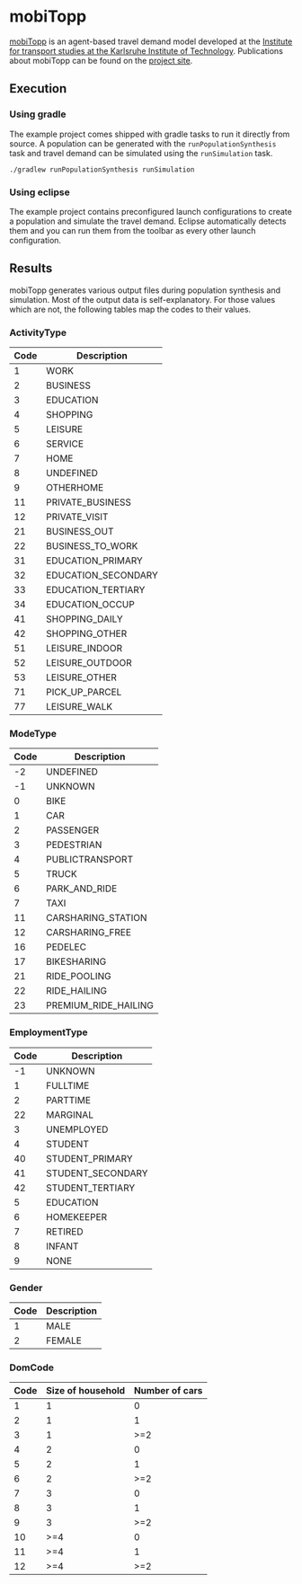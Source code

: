 # mobiTopp
[mobiTopp](http://mobitopp.ifv.kit.edu/) is an agent-based travel demand model developed at the [Institute for transport studies at the Karlsruhe Institute of Technology](http://www.ifv.kit.edu/english/index.php). Publications about mobiTopp can be found on the [project site](http://mobitopp.ifv.kit.edu/28.php).

## Execution
### Using gradle
The example project comes shipped with gradle tasks to run it directly from source. A population can be generated with the `runPopulationSynthesis` task and travel demand can be simulated using the `runSimulation` task. 

```
./gradlew runPopulationSynthesis runSimulation
```

### Using eclipse
The example project contains preconfigured launch configurations to create a population and simulate the travel demand. Eclipse automatically detects them and you can run them from the toolbar as every other launch configuration.

## Results
mobiTopp generates various output files during population synthesis and simulation. Most of the output data is self-explanatory. For those values which are not, the following tables map the codes to their values.

### ActivityType
Code | Description
--- | ---
1 | WORK
2 | BUSINESS
3 | EDUCATION
4 | SHOPPING
5 | LEISURE
6 | SERVICE
7 | HOME
8 | UNDEFINED
9 | OTHERHOME
11 | PRIVATE_BUSINESS
12 | PRIVATE_VISIT
21 | BUSINESS_OUT
22 | BUSINESS_TO_WORK
31 | EDUCATION_PRIMARY
32 | EDUCATION_SECONDARY
33 | EDUCATION_TERTIARY
34 | EDUCATION_OCCUP
41 | SHOPPING_DAILY
42 | SHOPPING_OTHER
51 | LEISURE_INDOOR
52 | LEISURE_OUTDOOR
53 | LEISURE_OTHER
71 | PICK_UP_PARCEL
77 | LEISURE_WALK

### ModeType
Code | Description
--- | ---
-2 | UNDEFINED
-1 | UNKNOWN
0 | BIKE
1 | CAR
2 | PASSENGER
3 | PEDESTRIAN
4 | PUBLICTRANSPORT
5 | TRUCK
6 | PARK_AND_RIDE
7 | TAXI
11 | CARSHARING_STATION
12 | CARSHARING_FREE
16 | PEDELEC
17 | BIKESHARING
21 | RIDE_POOLING
22 | RIDE_HAILING
23 | PREMIUM_RIDE_HAILING

### EmploymentType
Code | Description
--- | ---
-1 | UNKNOWN
1 | FULLTIME
2 | PARTTIME
22 | MARGINAL
3 | UNEMPLOYED
4 | STUDENT
40 | STUDENT_PRIMARY
41 | STUDENT_SECONDARY
42 | STUDENT_TERTIARY
5 | EDUCATION
6 | HOMEKEEPER
7 | RETIRED
8 | INFANT
9 | NONE

### Gender
Code | Description
--- | ---
1 | MALE
2 | FEMALE

### DomCode
Code | Size of household | Number of cars
--- | --- | --- 
1 | 1 | 0
2 | 1 | 1
3 | 1 | >=2
4 | 2 | 0
5 | 2 | 1
6 | 2 | >=2
7 | 3 | 0
8 | 3 | 1
9 | 3 | >=2
10 | >=4 | 0
11 | >=4 | 1
12 | >=4 | >=2
